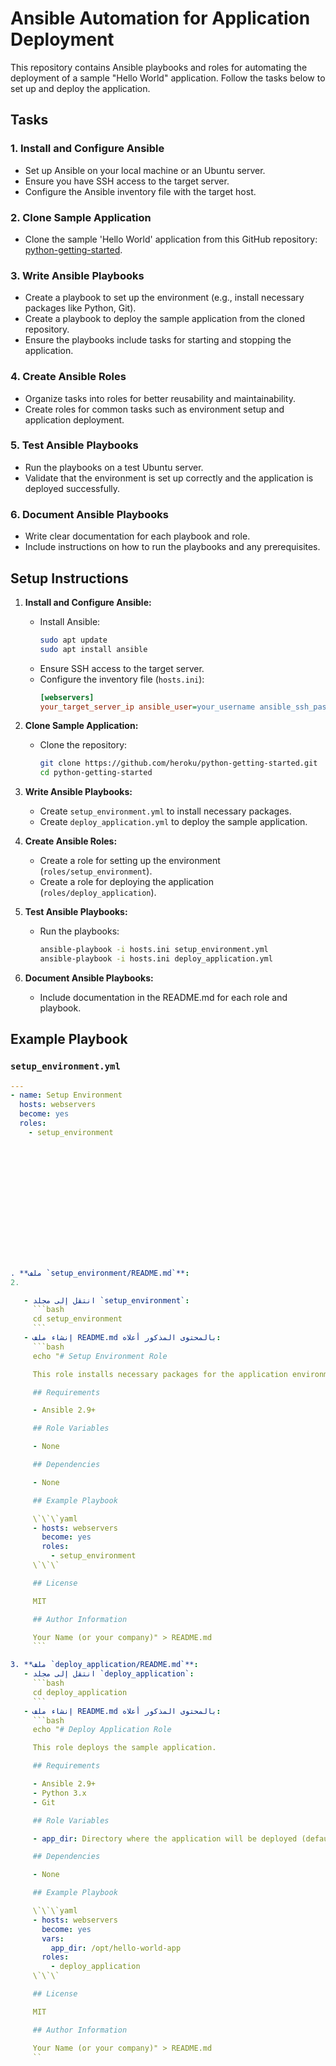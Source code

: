 
# Ansible Automation for Application Deployment

This repository contains Ansible playbooks and roles for automating the deployment of a sample "Hello World" application. Follow the tasks below to set up and deploy the application.

## Tasks

### 1. Install and Configure Ansible
- Set up Ansible on your local machine or an Ubuntu server.
- Ensure you have SSH access to the target server.
- Configure the Ansible inventory file with the target host.

### 2. Clone Sample Application
- Clone the sample 'Hello World' application from this GitHub repository: [python-getting-started](https://github.com/heroku/python-getting-started).

### 3. Write Ansible Playbooks
- Create a playbook to set up the environment (e.g., install necessary packages like Python, Git).
- Create a playbook to deploy the sample application from the cloned repository.
- Ensure the playbooks include tasks for starting and stopping the application.

### 4. Create Ansible Roles
- Organize tasks into roles for better reusability and maintainability.
- Create roles for common tasks such as environment setup and application deployment.

### 5. Test Ansible Playbooks
- Run the playbooks on a test Ubuntu server.
- Validate that the environment is set up correctly and the application is deployed successfully.

### 6. Document Ansible Playbooks
- Write clear documentation for each playbook and role.
- Include instructions on how to run the playbooks and any prerequisites.

## Setup Instructions

1. **Install and Configure Ansible:**
   - Install Ansible:
     ```bash
     sudo apt update
     sudo apt install ansible
     ```
   - Ensure SSH access to the target server.
   - Configure the inventory file (`hosts.ini`):
     ```ini
     [webservers]
     your_target_server_ip ansible_user=your_username ansible_ssh_pass=your_password ansible_become_pass=your_sudo_password
     ```

2. **Clone Sample Application:**
   - Clone the repository:
     ```bash
     git clone https://github.com/heroku/python-getting-started.git
     cd python-getting-started
     ```

3. **Write Ansible Playbooks:**
   - Create `setup_environment.yml` to install necessary packages.
   - Create `deploy_application.yml` to deploy the sample application.

4. **Create Ansible Roles:**
   - Create a role for setting up the environment (`roles/setup_environment`).
   - Create a role for deploying the application (`roles/deploy_application`).

5. **Test Ansible Playbooks:**
   - Run the playbooks:
     ```bash
     ansible-playbook -i hosts.ini setup_environment.yml
     ansible-playbook -i hosts.ini deploy_application.yml
     ```

6. **Document Ansible Playbooks:**
   - Include documentation in the README.md for each role and playbook.

## Example Playbook

### `setup_environment.yml`
```yaml
---
- name: Setup Environment
  hosts: webservers
  become: yes
  roles:
    - setup_environment















. **ملف `setup_environment/README.md`**:
2. 

   - انتقل إلى مجلد `setup_environment`:
     ```bash
     cd setup_environment
     ```
   - إنشاء ملف README.md بالمحتوى المذكور أعلاه:
     ```bash
     echo "# Setup Environment Role

     This role installs necessary packages for the application environment.

     ## Requirements

     - Ansible 2.9+

     ## Role Variables

     - None

     ## Dependencies

     - None

     ## Example Playbook

     \`\`\`yaml
     - hosts: webservers
       become: yes
       roles:
         - setup_environment
     \`\`\`

     ## License

     MIT

     ## Author Information

     Your Name (or your company)" > README.md
     ```

3. **ملف `deploy_application/README.md`**:
   - انتقل إلى مجلد `deploy_application`:
     ```bash
     cd deploy_application
     ```
   - إنشاء ملف README.md بالمحتوى المذكور أعلاه:
     ```bash
     echo "# Deploy Application Role

     This role deploys the sample application.

     ## Requirements

     - Ansible 2.9+
     - Python 3.x
     - Git

     ## Role Variables

     - app_dir: Directory where the application will be deployed (default: /opt/hello-world-app)

     ## Dependencies

     - None

     ## Example Playbook

     \`\`\`yaml
     - hosts: webservers
       become: yes
       vars:
         app_dir: /opt/hello-world-app
       roles:
         - deploy_application
     \`\`\`

     ## License

     MIT

     ## Author Information

     Your Name (or your company)" > README.md
     ``
